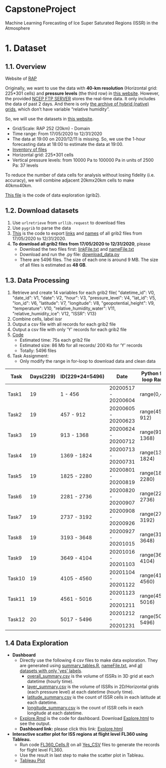 # CapstoneProject
Machine Learning Forecasting of Ice Super Saturated Regions (ISSR) in the Atmosphere

# 1. Dataset
## 1.1. Overview
Website of [RAP](https://rapidrefresh.noaa.gov/)

Originally, we want to use the data with **40-km resolution** (Horizontal grid: 225*301 cells) and **pressure levels** (the third row) in [this website](https://www.nco.ncep.noaa.gov/pmb/products/rap/). However, the provided [NCEP FTP SERVER](ftp://ftp.ncep.noaa.gov/pub/data/nccf/com/rap/prod) stores the real-time data. It only includes the data of past 2 days. And there is only [the archive of hybrid (native) grids](http://soostrc.comet.ucar.edu/data/grib/rap/), which don’t have variable “relative humidity”.  

So, we will use the datasets in [this website](https://www.ncdc.noaa.gov/data-access/model-data/model-datasets/rapid-refresh-rap). 
- Grid/Scale: RAP	252 (20km) - Domain
- Time range: From 17/05/2020 to 12/31/2020
- The data at 19:00 on 2020/12/11 is missing. So, we use the 1-hour forecasting data at 18:00 to estimate the data at 19:00.
- [Inventory of files](https://www.nco.ncep.noaa.gov/pmb/products/rap/rap.t00z.awp252pgrbf00.grib2.shtml)
- Horizontal grid: 225*301 cells
- Vertical pressure levels: from 10000 Pa to 100000 Pa in units of 2500 Pa: 37 levels

To reduce the number of data cells for analysis without losing fidelity (i.e. accuracy), we will combine adjacent 20kmx20km cells to make 40kmx40km. 

[This file](explore_data.py) is the code of data exploration (grib2).

## 1.2. Download datasets

1. Use `urlretrieve` from `urllib.request` to download files
2. Use `pygrib` to parse the data
3. [This](collect_links_names.py) is the code to export [links](linkFile.txt) and [names](nameFile.txt) of all grib2 files from 17/05/2020 to 12/31/2020.
4. **To download all grib2 files from 17/05/2020 to 12/31/2020**, please
    - Download the two files first: [linkFile.txt](linkFile.txt) and [nameFile.txt](nameFile.txt)
    - Download and run the .py file: [download_data.py](download_data.py)
    - There are 5496 files. The size of each one is around 9 MB. The size of all files is estimated as **48 GB**.

## 1.3. Data Processing


1. Retrieve and create 14 variables for each grib2 file{
            "datetime_id": V0,
            "date_id": V1, 
            "date": V2, 
            "hour": V3, 
            "pressure_level": V4, 
            "lat_id": V5, 
            "lon_id": V6, 
            "latitude": V7, 
            "longitude": V8, 
            "geopotential_height": V9, 
            "temperature": V10, 
            "relative_humidity_water": V11, 
            "relative_humidity_ice": V12,
            "ISSR": V13}
2. Combine cells, label issr
3. Output a csv file with all records for each grib2 file
4. Output a csv file with only 'Y' records for each grib2 file
5. [Code](data_processing.py)
    - Estimated time: 75s each grib2 file
    - Estimated size: 86 Mb for all records/ 200 Kb for ‘Y’ records
    - Totally: 5496 files
6. Task Assignment:
    - Only modify the range in for-loop to download data and clean data

|Task|Days(229)|ID(229*24=5496)|Date|Python for-loop Range|Assignee|
|----|---------|---------------|----|------------|--------|
|Task1|19|1 - 456|20200517 - 20200604 |range(0,456)|Wei Wang|
|Task2|19|457 - 912|20200605 - 20200623|range(456, 912)|Wei Wang|
|Task3|19|913 - 1368|20200624 - 20200712|range(912, 1368)|Baizhong|
|Task4|19|1369 - 1824|20200713 - 20200731|range(1368, 1824)|Baizhong|
|Task5|19|1825 - 2280|20200801 - 20200819|range(1824, 2280)|Wenpeng|
|Task6|19|2281 - 2736|20200820 - 20200907|range(2280, 2736)|Wenpeng|
|Task7|19|2737 - 3192|20200908 - 20200926|range(2736, 3192)|Lee|
|Task8|19|3193 - 3648|20200927 - 20201015|range(3192, 3648)|Lee|
|Task9|19|3649 - 4104|20201016 - 20201103|range(3648, 4104)|Iwan|
|Task10|19|4105 - 4560|20201104 - 20201122|range(4104, 4560)|Iwan|
|Task11|19|4561 - 5016|20201123 - 20201211|range(4560, 5016)|Long|
|Task12|20|5017 - 5496|20201212 - 20201231|range(5016, 5496)|Long|


## 1.4 Data Exploration

- **Dashboard**
    - Directly use the following 4 csv files to make data exploration. They are generated using [summary_tables.R](summary_tables.R), [nameFile.txt](nameFile.txt), and [all datasets with only 'yes' labels](https://exchangelabsgmu-my.sharepoint.com/personal/lzhang30_masonlive_gmu_edu/_layouts/15/onedrive.aspx?id=%2Fsites%2FDAEN%2D690%2DDragon%2FShared%20Documents&listurl=https%3A%2F%2Fexchangelabsgmu%2Esharepoint%2Ecom%2Fsites%2FDAEN%2D690%2DDragon%2FShared%20Documents).
        - [overall_summary.csv](overall_summary.csv) is the volume of ISSRs in 3D grid at each datetime (hourly time).
        - [layer_summary.csv](layer_summary.csv) is the volume of ISSRs in 2D/Horizontal grids (each pressure level) at each datetime (hourly time).
        - [latitude_summary.csv](latitude_summary.csv) is the count of ISSR cells in each latitude at each datetime.
        - [longitude_summary.csv](longitude_summary.csv) is the count of ISSR cells in each longitude at each datetime.
    - [Explore.Rmd](Explore.Rmd) is the code for dashboard. Download [Explore.html](Explore.html) to see the output.
    - **Dashboard link:** please click this link: [Explore.html](https://rpubs.com/long97/737625)
- **Interactive scatter plot for ISS regions at flight level FL360 using Tableau.**
    - Run code [FL360_Cells.R](FL360_Cells.R) on all [Yes_CSV](https://exchangelabsgmu-my.sharepoint.com/personal/lzhang30_masonlive_gmu_edu/_layouts/15/onedrive.aspx?id=%2Fsites%2FDAEN%2D690%2DDragon%2FShared%20Documents&listurl=https%3A%2F%2Fexchangelabsgmu%2Esharepoint%2Ecom%2Fsites%2FDAEN%2D690%2DDragon%2FShared%20Documents) files to generate the records for flight level FL360.
    - Use the result in last step to make the scatter plot in Tableau.
    - [Tableau Plot](https://public.tableau.com/views/VisualizationforISSRsatFL360/VisualizationforISSRegionsatFL360from05172020to12312020?:language=en&:display_count=y&publish=yes&:origin=viz_share_link)
   



